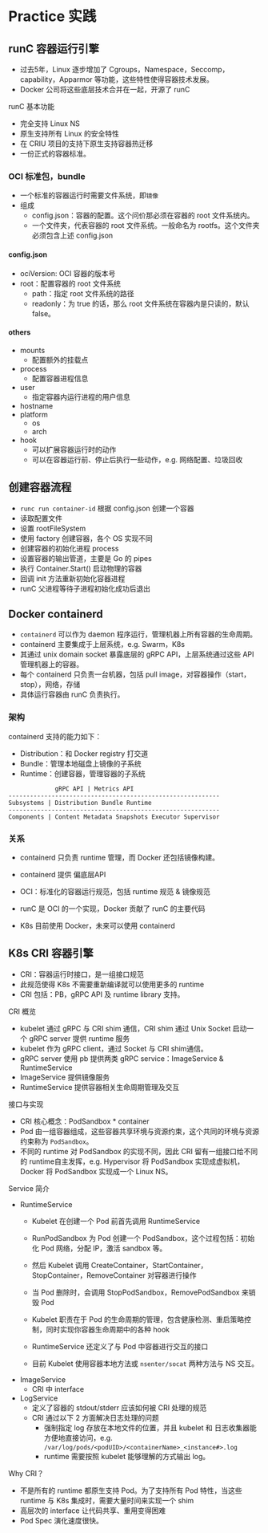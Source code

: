 # Practice 实践

## runC 容器运行引擎

* 过去5年，Linux 逐步增加了 Cgroups，Namespace，Seccomp，capability，Apparmor 等功能，这些特性使得容器技术发展。
* Docker 公司将这些底层技术合并在一起，开源了 runC

runC 基本功能

* 完全支持 Linux NS
* 原生支持所有 Linux 的安全特性
* 在 CRIU 项目的支持下原生支持容器热迁移
* 一份正式的容器标准。

### OCI 标准包，bundle

* 一个标准的容器运行时需要文件系统，即`镜像`
* 组成
    * config.json：容器的配置。这个问价那必须在容器的 root 文件系统内。
    * 一个文件夹，代表容器的 root 文件系统。一般命名为 rootfs。这个文件夹必须包含上述 config.json

#### config.json

* ociVersion: OCI 容器的版本号
* root：配置容器的 root 文件系统
    * path：指定 root 文件系统的路径
    * readonly：为 true 的话，那么 root 文件系统在容器内是只读的，默认 false。

#### others

* mounts
    * 配置额外的挂载点
* process
    * 配置容器进程信息
* user
    * 指定容器内运行进程的用户信息
* hostname
* platform
    * os
    * arch
* hook
    * 可以扩展容器运行时的动作
    * 可以在容器运行前、停止后执行一些动作，e.g. 网络配置、垃圾回收
    
## 创建容器流程

* `runc run container-id` 根据 config.json 创建一个容器
* 读取配置文件
* 设置 rootFileSystem
* 使用 factory 创建容器，各个 OS 实现不同
* 创建容器的初始化进程 process
* 设置容器的输出管道，主要是 Go 的 pipes
* 执行 Container.Start() 启动物理的容器
* 回调 init 方法重新初始化容器进程
* runC 父进程等待子进程初始化成功后退出

## Docker containerd

* `containerd` 可以作为 daemon 程序运行，管理机器上所有容器的生命周期。
* containerd 主要集成于上层系统，e.g. Swarm，K8s
* 其通过 unix domain socket 暴露底层的 gRPC API，上层系统通过这些 API 管理机器上的容器。
* 每个 containerd 只负责一台机器，包括 pull image，对容器操作（start，stop），网络，存储
* 具体运行容器由 runC 负责执行。

### 架构

containerd 支持的能力如下：

* Distribution：和 Docker registry 打交道
* Bundle：管理本地磁盘上镜像的子系统
* Runtime：创建容器，管理容器的子系统

```text
             gRPC API | Metrics API
-----------------------------------------------------------
Subsystems | Distribution Bundle Runtime
-----------------------------------------------------------
Components | Content Metadata Snapshots Executor Supervisor
```

### 关系

* containerd 只负责 runtime 管理，而 Docker 还包括镜像构建。
* containerd 提供 偏底层API

* OCI：标准化的容器运行规范，包括 runtime 规范 & 镜像规范
* runC 是 OCI 的一个实现，Docker 贡献了 runC 的主要代码

* K8s 目前使用 Docker，未来可以使用 containerd

## K8s CRI 容器引擎

* CRI：容器运行时接口，是一组接口规范
* 此规范使得 K8s 不需要重新编译就可以使用更多的 runtime
* CRI 包括：PB，gRPC API 及 runtime library 支持。

CRI 概览

* kubelet 通过 gRPC 与 CRI shim 通信，CRI shim 通过 Unix Socket 启动一个 gRPC server 提供 runtime 服务
* kubelet 作为 gRPC client，通过 Socket 与 CRI shim通信。
* gRPC server 使用 pb 提供两类 gRPC service：ImageService & RuntimeService
* ImageService 提供镜像服务
* RuntimeService 提供容器相关生命周期管理及交互

接口与实现

* CRI 核心概念：PodSandbox * container
* Pod 由一组容器组成，这些容器共享环境与资源约束，这个共同的环境与资源约束称为 `PodSandbox`。
* 不同的 runtime 对 PodSandbox 的实现不同，因此 CRI 留有一组接口给不同的 runtime自主发挥，e.g. Hypervisor 将 PodSandbox 实现成虚拟机，Docker 将 PodSandbox 实现成一个 Linux NS。

Service 简介

* RuntimeService
    * Kubelet 在创建一个 Pod 前首先调用 RuntimeService
    * RunPodSandbox 为 Pod 创建一个 PodSandbox，这个过程包括：初始化 Pod 网络，分配 IP，激活 sandbox 等。
    * 然后 Kubelet 调用 CreateContainer，StartContainer，StopContainer，RemoveContainer 对容器进行操作
    * 当 Pod 删除时，会调用 StopPodSandbox，RemovePodSandbox 来销毁 Pod
    * Kubelet 职责在于 Pod 的生命周期的管理，包含健康检测、重启策略控制，同时实现你容器生命周期中的各种 hook
    
    * RuntimeService 还定义了与 Pod 中容器进行交互的接口
    * 目前 Kubelet 使用容器本地方法或 `nsenter/socat` 两种方法与 NS 交互。
* ImageService
    * CRI 中 interface
* LogService
    * 定义了容器的 stdout/stderr 应该如何被 CRI 处理的规范
    * CRI 通过以下 2 方面解决日志处理的问题
        * 强制指定 log 存放在本地文件的位置，并且 kubelet 和 日志收集器能方便地直接访问，e.g. `/var/log/pods/<podUID>/<containerName>_<instance#>.log`
        * runtime 需要按照 kubelet 能够理解的方式输出 log。
        
Why CRI？

* 不是所有的 runtime 都原生支持 Pod。为了支持所有 Pod 特性，当这些 runtime 与 K8s 集成时，需要大量时间来实现一个 shim
* 高层次的 interface 让代码共享、重用变得困难
* Pod Spec 演化速度很快。
